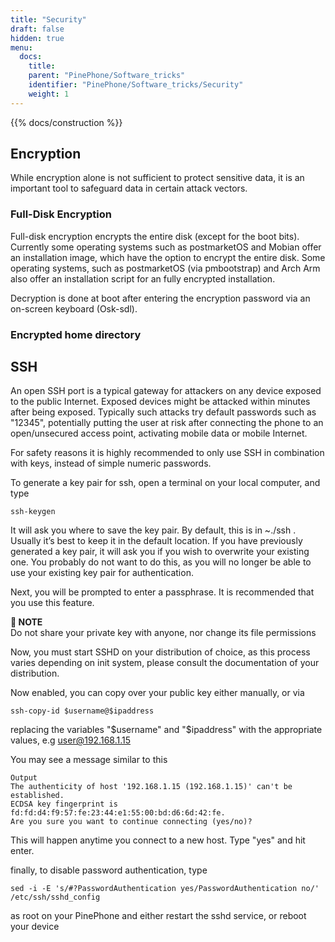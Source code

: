 ```yaml
---
title: "Security"
draft: false
hidden: true
menu:
  docs:
    title:
    parent: "PinePhone/Software_tricks"
    identifier: "PinePhone/Software_tricks/Security"
    weight: 1
---
```


{{% docs/construction %}}

## Encryption

While encryption alone is not sufficient to protect sensitive data, it is an important tool to safeguard data in certain attack vectors.

### Full-Disk Encryption

Full-disk encryption encrypts the entire disk (except for the boot bits). Currently some operating systems such as postmarketOS and Mobian offer an installation image, which have the option to encrypt the entire disk. Some operating systems, such as postmarketOS (via pmbootstrap) and Arch Arm also offer an installation script for an fully encrypted installation.

Decryption is done at boot after entering the encryption password via an on-screen keyboard (Osk-sdl).

### Encrypted home directory

## SSH

An open SSH port is a typical gateway for attackers on any device exposed to the public Internet. Exposed devices might be attacked within minutes after being exposed. Typically such attacks try default passwords such as "12345", potentially putting the user at risk after connecting the phone to an open/unsecured access point, activating mobile data or mobile Internet.

For safety reasons it is highly recommended to only use SSH in combination with keys, instead of simple numeric passwords.

To generate a key pair for ssh, open a terminal on your local computer, and type

    ssh-keygen

It will ask you where to save the key pair. By default, this is in ~./ssh . Usually it’s best to keep it in the default location. If you have previously generated a key pair, it will ask you if you wish to overwrite your existing one. You probably do not want to do this, as you will no longer be able to use your existing key pair for authentication.

Next, you will be prompted to enter a passphrase. It is recommended that you use this feature.

**📌 NOTE**\
Do not share your private key with anyone, nor change its file permissions

Now, you must start SSHD on your distribution of choice, as this process varies depending on init system, please consult the documentation of your distribution.

Now enabled, you can copy over your public key either manually, or via

    ssh-copy-id $username@$ipaddress

replacing the variables "$username" and "$ipaddress" with the appropriate values, e.g user@192.168.1.15

You may see a message similar to this

    Output
    The authenticity of host '192.168.1.15 (192.168.1.15)' can't be established.
    ECDSA key fingerprint is fd:fd:d4:f9:57:fe:23:44:e1:55:00:bd:d6:6d:42:fe.
    Are you sure you want to continue connecting (yes/no)?

This will happen anytime you connect to a new host. Type "yes" and hit enter.

finally, to disable password authentication, type

    sed -i -E 's/#?PasswordAuthentication yes/PasswordAuthentication no/' /etc/ssh/sshd_config

as root on your PinePhone and either restart the sshd service, or reboot your device

